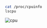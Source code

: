```bash
cat /proc/cpuinfo
lscpu
```
![cpu](https://github.com/user-attachments/assets/3f60231c-34fa-4e17-a471-0d0b34a40d87)
